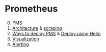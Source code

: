 # Prometheus

0. [PMS](https://github.com/vikchupak/Prometheus/blob/main/prometheusMonitoringStack.md)
1. [Architecture](https://github.com/vikchupak/Prometheus/blob/main/architecture.md) & [scraping](https://github.com/vikchupak/Prometheus/blob/main/scraping.md)
2. [Ways to deploy PMS](https://github.com/vikchupak/Prometheus/blob/main/waysToDeployPrometheusStack.md) & [Deploy using Helm
](https://github.com/vikchupak/Prometheus/blob/main/deployPMSUsingHelm.md)
3. [Visualization](https://github.com/vikchupak/Prometheus/blob/main/visualization.md)
4. [Alerting](https://github.com/vikchupak/Prometheus/blob/main/alerting.md)
